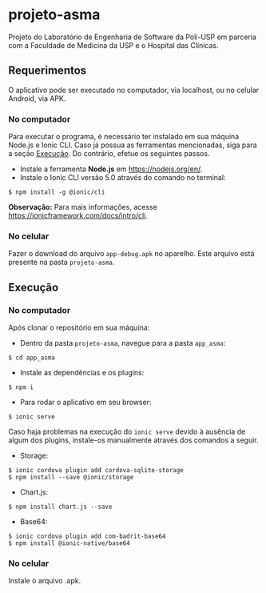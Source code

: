 # projeto-asma
Projeto do Laboratório de Engenharia de Software da Poli-USP em parceria com a Faculdade de Medicina da USP e o Hospital das Clínicas.

## Requerimentos
O aplicativo pode ser executado no computador, via localhost, ou no celular Android, via APK.

### No computador
Para executar o programa, é necessário ter instalado em sua máquina Node.js e Ionic CLI. Caso já possua as ferramentas mencionadas, siga para a seção [Execução](#Execução). Do contrário, efetue os seguintes passos.

- Instale a ferramenta **Node.js** em https://nodejs.org/en/.
- Instale o Ionic CLI versão 5.0 através do comando no terminal:

```
$ npm install -g @ionic/cli
```

**Observação:** Para mais informações, acesse https://ionicframework.com/docs/intro/cli.

### No celular
Fazer o download do arquivo ```app-debug.apk``` no aparelho. Este arquivo está presente na pasta ```projeto-asma```.

## Execução

### No computador
Após clonar o repositório em sua máquina:

- Dentro da pasta ```projeto-asma```, navegue para a pasta ```app_asma```:
```
$ cd app_asma
```

- Instale as dependências e os plugins:
```
$ npm i
```

- Para rodar o aplicativo em seu browser:
```
$ ionic serve
```

Caso haja problemas na execução do ```ionic serve``` devido à ausência de algum dos plugins, instale-os manualmente através dos comandos a seguir.
- Storage:
```
$ ionic cordova plugin add cordova-sqlite-storage
$ npm install --save @ionic/storage
```

- Chart.js:
```
$ npm install chart.js --save
```

- Base64:
```
$ ionic cordova plugin add com-badrit-base64
$ npm install @ionic-native/base64
```

### No celular
Instale o arquivo .apk.
